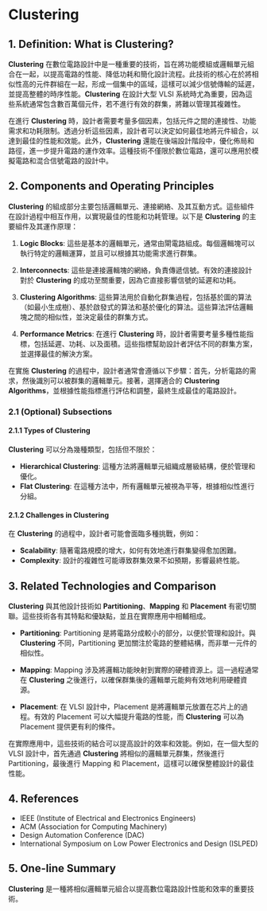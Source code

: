 # Clustering

## 1. Definition: What is **Clustering**?
**Clustering** 在數位電路設計中是一種重要的技術，旨在將功能模組或邏輯單元組合在一起，以提高電路的性能、降低功耗和簡化設計流程。此技術的核心在於將相似性高的元件群組在一起，形成一個集中的區域，這樣可以減少信號傳輸的延遲，並提高整體的時序性能。**Clustering** 在設計大型 VLSI 系統時尤為重要，因為這些系統通常包含數百萬個元件，若不進行有效的群集，將難以管理其複雜性。

在進行 **Clustering** 時，設計者需要考量多個因素，包括元件之間的連接性、功能需求和功耗限制。透過分析這些因素，設計者可以決定如何最佳地將元件組合，以達到最佳的性能和效能。此外，**Clustering** 還能在後端設計階段中，優化佈局和路徑，進一步提升電路的運作效率。這種技術不僅限於數位電路，還可以應用於模擬電路和混合信號電路的設計中。

## 2. Components and Operating Principles
**Clustering** 的組成部分主要包括邏輯單元、連接網絡、及其互動方式。這些組件在設計過程中相互作用，以實現最佳的性能和功耗管理。以下是 **Clustering** 的主要組件及其運作原理：

1. **Logic Blocks**: 這些是基本的邏輯單元，通常由閘電路組成。每個邏輯塊可以執行特定的邏輯運算，並且可以根據其功能需求進行群集。

2. **Interconnects**: 這些是連接邏輯塊的網絡，負責傳遞信號。有效的連接設計對於 **Clustering** 的成功至關重要，因為它直接影響信號的延遲和功耗。

3. **Clustering Algorithms**: 這些算法用於自動化群集過程，包括基於圖的算法（如最小生成樹）、基於啟發式的算法和基於優化的算法。這些算法評估邏輯塊之間的相似性，並決定最佳的群集方式。

4. **Performance Metrics**: 在進行 **Clustering** 時，設計者需要考量多種性能指標，包括延遲、功耗、以及面積。這些指標幫助設計者評估不同的群集方案，並選擇最佳的解決方案。

在實施 **Clustering** 的過程中，設計者通常會遵循以下步驟：首先，分析電路的需求，然後識別可以被群集的邏輯單元。接著，選擇適合的 **Clustering Algorithms**，並根據性能指標進行評估和調整，最終生成最佳的電路設計。

### 2.1 (Optional) Subsections
#### 2.1.1 Types of Clustering
**Clustering** 可以分為幾種類型，包括但不限於：

- **Hierarchical Clustering**: 這種方法將邏輯單元組織成層級結構，便於管理和優化。
- **Flat Clustering**: 在這種方法中，所有邏輯單元被視為平等，根據相似性進行分組。

#### 2.1.2 Challenges in Clustering
在 **Clustering** 的過程中，設計者可能會面臨多種挑戰，例如：

- **Scalability**: 隨著電路規模的增大，如何有效地進行群集變得愈加困難。
- **Complexity**: 設計的複雜性可能導致群集效果不如預期，影響最終性能。

## 3. Related Technologies and Comparison
**Clustering** 與其他設計技術如 **Partitioning**、**Mapping** 和 **Placement** 有密切關聯。這些技術各有其特點和優缺點，並且在實際應用中相輔相成。

- **Partitioning**: Partitioning 是將電路分成較小的部分，以便於管理和設計。與 **Clustering** 不同，Partitioning 更加關注於電路的整體結構，而非單一元件的相似性。

- **Mapping**: Mapping 涉及將邏輯功能映射到實際的硬體資源上。這一過程通常在 **Clustering** 之後進行，以確保群集後的邏輯單元能夠有效地利用硬體資源。

- **Placement**: 在 VLSI 設計中，Placement 是將邏輯單元放置在芯片上的過程。有效的 Placement 可以大幅提升電路的性能，而 **Clustering** 可以為 Placement 提供更有利的條件。

在實際應用中，這些技術的結合可以提高設計的效率和效能。例如，在一個大型的 VLSI 設計中，首先通過 **Clustering** 將相似的邏輯單元群集，然後進行 Partitioning，最後進行 Mapping 和 Placement，這樣可以確保整體設計的最佳性能。

## 4. References
- IEEE (Institute of Electrical and Electronics Engineers)
- ACM (Association for Computing Machinery)
- Design Automation Conference (DAC)
- International Symposium on Low Power Electronics and Design (ISLPED)

## 5. One-line Summary
**Clustering** 是一種將相似邏輯單元組合以提高數位電路設計性能和效率的重要技術。